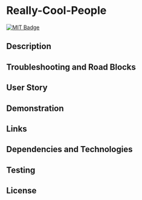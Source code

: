 # Really-Cool-People

[![MIT Badge](https://img.shields.io/badge/License-MIT-yellow.svg)](https://mit-license.org/)

## Description


## Troubleshooting and Road Blocks


## User Story


## Demonstration


## Links


## Dependencies and Technologies


## Testing


## License
